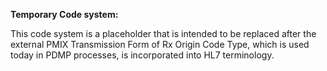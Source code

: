 **Temporary Code system:**

<p></p>

This code system is a placeholder that is intended to be replaced after the external PMIX Transmission Form of Rx Origin Code Type, which is used today in PDMP processes, is incorporated into HL7 terminology.

<p></p>